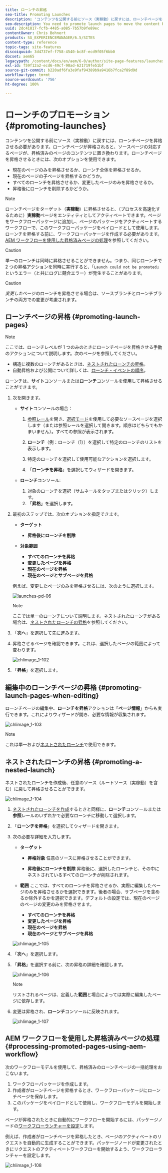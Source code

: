 ```yaml
---
title: ローンチの昇格
seo-title: Promoting Launches
description: 'コンテンツを公開する前にソース（実稼動）に戻すには、ローンチページを昇格させる必要があります。 '
seo-description: You need to promote launch pages to move the content back into the source (production) before publishing.
uuid: 2dc41817-fcfb-4485-a085-7b57b9fe89ec
contentOwner: Chris Bohnert
products: SG_EXPERIENCEMANAGER/6.5/SITES
content-type: reference
topic-tags: site-features
discoiquuid: 3d4737ef-f758-4540-bc8f-ecd9f05f6bb0
docset: aem65
legacypath: /content/docs/en/aem/6-0/author/site-page-features/launches
exl-id: f59f12a2-ecd6-49cf-90ad-621719fe51bf
source-git-commit: b220adf6fa3e9faf94389b9a9416b7fca2f89d9d
workflow-type: tm+mt
source-wordcount: '756'
ht-degree: 100%

---
```


# ローンチのプロモーション{#promoting-launches}

コンテンツを公開する前にソース（実稼動）に戻すには、ローンチページを昇格させる必要があります。ローンチページが昇格されると、ソースページの対応するページが、昇格済みのページのコンテンツに置き換わります。ローンチページを昇格させるときには、次のオプションを使用できます。

* 現在のページのみを昇格させるか、ローンチ全体を昇格させるか。
* 現在のページの子ページを昇格するかどうか。
* すべてのローンチを昇格させるか、変更したページのみを昇格させるか。
* 昇格後にローンチを削除するかどうか。

>[!NOTE]
>
>ローンチページをターゲット（**実稼動**）に昇格させると、（プロセスを高速化するために）**実稼動**&#x200B;ページをエンティティとしてアクティベートできます。ページをワークフローパッケージに追加し、ページのパッケージをアクティベートするワークフローで、このワークフローパッケージをペイロードとして使用します。ローンチを昇格する前に、ワークフローパッケージを作成する必要があります。[AEM ワークフローを使用した昇格済みページの処理](#processing-promoted-pages-using-aem-workflow)を参照してください。

>[!CAUTION]
>
>単一のローンチは同時に昇格させることができません。つまり、同じローンチで 2 つの昇格アクションを同時に実行すると、「`Launch could not be promoted`」というエラー（と共にログに競合エラー）が発生することがあります。

>[!CAUTION]
>
>*変更した*&#x200B;ページのローンチを昇格させる場合は、ソースブランチとローンチブランチの両方での変更が考慮されます。

## ローンチページの昇格 {#promoting-launch-pages}

>[!NOTE]
>
>ここでは、ローンチレベルが 1 つのみのときにローンチページを昇格させる手動のアクションについて説明します。次のページを参照してください。
>
>* 構造に複数のローンチがあるときは、[ネストされたローンチの昇格](#promoting-a-nested-launch)。
>* 自動昇格および公開について詳しくは、[ローンチ - イベントの順序](/help/sites-authoring/launches.md#launches-the-order-of-events)。
>


ローンチは、**サイト**&#x200B;コンソールまたは&#x200B;**ローンチ**&#x200B;コンソールを使用して昇格させることができます。

1. 次を開きます。

   * **サイト**&#x200B;コンソールの場合：

      1. [参照レール](/help/sites-authoring/author-environment-tools.md#showingpagereferences)を開き、[選択モード](/help/sites-authoring/basic-handling.md)を使用して必要なソースページを選択します（または参照レールを選択して開きます。順序はどちらでもかまいません）。すべての参照が表示されます。

      1. **ローンチ**（例：ローンチ（1））を選択して特定のローンチのリストを表示します。
      1. 特定のローンチを選択して使用可能なアクションを選択します。
      1. 「**ローンチを昇格**」を選択してウィザードを開きます。
   * **ローンチ**&#x200B;コンソール:

      1. 対象のローンチを選択（サムネールをタップまたはクリック）します。
      1. 「**昇格**」を選択します。


1. 最初のステップでは、次のオプションを指定できます。

   * **ターゲット**

      * **昇格後にローンチを削除**
   * **対象範囲**

      * **すべてのローンチを昇格**
      * **変更したページを昇格**
      * **現在のページを昇格**
      * **現在のページとサブページを昇格**

   例えば、変更したページのみを昇格させるには、次のように選択します。

   ![launches-pd-06](assets/launches-pd-06.png)

   >[!NOTE]
   >
   >ここでは単一のローンチについて説明します。ネストされたローンチがある場合は、[ネストされたローンチの昇格](#promoting-a-nested-launch)を参照してください。

1. 「**次へ**」を選択して先に進みます。
1. 昇格させるページを確認できます。これは、選択したページの範囲によって変わります。

   ![chlimage_1-102](assets/chlimage_1-102.png)

1. 「**昇格**」を選択します。

## 編集中のローンチページの昇格 {#promoting-launch-pages-when-editing}

ローンチページの編集中、**ローンチを昇格**&#x200B;アクションは「**ページ情報**」からも実行できます。これによりウィザードが開き、必要な情報が収集されます。

![chlimage_1-103](assets/chlimage_1-103.png)

>[!NOTE]
>
>これは単一および[ネストされたローンチ](#promoting-a-nested-launch)で使用できます。

## ネストされたローンチの昇格 {#promoting-a-nested-launch}

ネストされたローンチを作成後、任意のソース（ルートソース（実稼動）を含む）に戻して昇格させることができます。

![chlimage_1-104](assets/chlimage_1-104.png)

1. [ネストされたローンチを作成](#creatinganestedlaunchlaunchwithinalaunch)するときと同様に、**ローンチ**&#x200B;コンソールまたは&#x200B;**参照**&#x200B;レールのいずれかで必要なローンチに移動して選択します。
1. 「**ローンチを昇格**」を選択してウィザードを開きます。

1. 次の必要な詳細を入力します。

   * **ターゲット**

      * **昇格対象**
任意のソースに昇格させることができます。

      * **昇格後にローンチを削除**
昇格後に、選択したローンチと、その中にネストされているすべてのローンチが削除されます。
   * **範囲**
ここでは、すべてのローンチを昇格させるか、実際に編集したページのみを昇格させるかを選択できます。後者の場合、サブページを含めるか除外するかを選択できます。デフォルトの設定では、現在のページのページの変更のみを昇格させます。

      * **すべてのローンチを昇格**
      * **変更したページを昇格**
      * **現在のページを昇格**
      * **現在のページとサブページを昇格**

   ![chlimage_1-105](assets/chlimage_1-105.png)

1. 「**次へ**」を選択します。
1. 「**昇格**」を選択する前に、次の昇格の詳細を確認します。

   ![chlimage_1-106](assets/chlimage_1-106.png)

   >[!NOTE]
   >
   >リストされるページは、定義した&#x200B;**範囲**&#x200B;と場合によっては実際に編集したページに依存します。

1. 変更は昇格され、**ローンチ**&#x200B;コンソールに反映されます。

   ![chlimage_1-107](assets/chlimage_1-107.png)

## AEM ワークフローを使用した昇格済みページの処理 {#processing-promoted-pages-using-aem-workflow}

次のワークフローモデルを使用して、昇格済みのローンチページの一括処理をおこないます。

1. ワークフローパッケージを作成します。
1. 作成者がローンチページを昇格するとき、ワークフローパッケージにローンチページを保存します。
1. このパッケージをペイロードとして使用し、ワークフローモデルを開始します。

ページが昇格されたときに自動的にワークフローを開始するには、パッケージノードの[ワークフローランチャーを設定](/help/sites-administering/workflows-starting.md#workflows-launchers)します。

例えば、作成者がローンチページを昇格したとき、ページのアクティベートのリクエストを自動的に生成することができます。パッケージノードが変更されたときにリクエストのアクティベートワークフローを開始するよう、ワークフローランチャーを設定します。

![chlimage_1-108](assets/chlimage_1-108.png)
